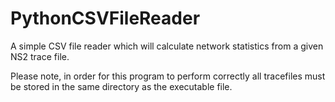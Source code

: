 # PythonCSVFileReader
A simple CSV file reader which will calculate network statistics from a given NS2 trace file.

Please note, in order for this program to perform correctly all tracefiles must be stored
in the same directory as the executable file.
